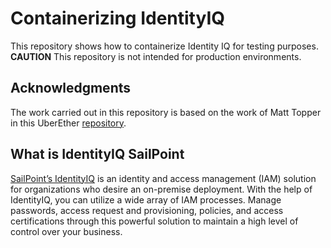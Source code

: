 # Containerizing IdentityIQ
This repository shows how to containerize Identity IQ for testing purposes. **CAUTION** This repository is not intended for production environments.


## Acknowledgments

The work carried out in this repository is based on the work of Matt Topper in this UberEther
 [repository](https://github.com/UberEther/standalone-docker-sailpoint-iiq).


## What is IdentityIQ SailPoint

[SailPoint’s IdentityIQ](https://www.sailpoint.com/solutions/identityiq/) is an identity and access management (IAM) solution for organizations who desire an on-premise deployment. With the help of IdentityIQ, you can utilize a wide array of IAM processes. Manage passwords, access request and provisioning, policies, and access certifications through this powerful solution to maintain a high level of control over your business.

